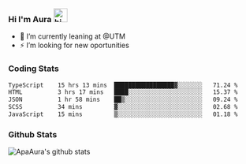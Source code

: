 ### Hi I'm Aura <img src="https://user-images.githubusercontent.com/1303154/88677602-1635ba80-d120-11ea-84d8-d263ba5fc3c0.gif" width="28px" alt="hi">

- 🔭 I’m currently leaning at @UTM
- ⚡ I’m looking for new oportunities


### Coding Stats

<!--START_SECTION:waka-->

```txt
TypeScript    15 hrs 13 mins  █████████████████▓░░░░░░░   71.24 %
HTML          3 hrs 17 mins   ████░░░░░░░░░░░░░░░░░░░░░   15.37 %
JSON          1 hr 58 mins    ██▒░░░░░░░░░░░░░░░░░░░░░░   09.24 %
SCSS          34 mins         ▓░░░░░░░░░░░░░░░░░░░░░░░░   02.68 %
JavaScript    15 mins         ▒░░░░░░░░░░░░░░░░░░░░░░░░   01.18 %
```

<!--END_SECTION:waka-->

### Github Stats

![ApaAura's github stats](https://github-readme-stats.vercel.app/api?username=ApaAura&count_private=true&theme=tokyonight&hide=contribs,prs)
